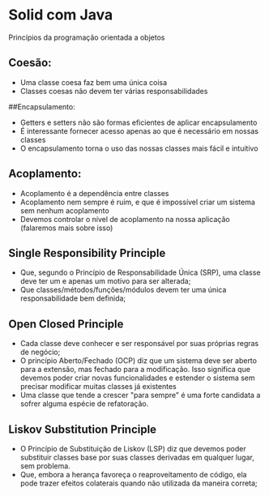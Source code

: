 # Solid com Java
Princípios da programação orientada a objetos

## Coesão:
- Uma classe coesa faz bem uma única coisa
- Classes coesas não devem ter várias responsabilidades

 ##Encapsulamento:
- Getters e setters não são formas eficientes de aplicar encapsulamento
- É interessante fornecer acesso apenas ao que é necessário em nossas classes
- O encapsulamento torna o uso das nossas classes mais fácil e intuitivo

## Acoplamento:
- Acoplamento é a dependência entre classes
- Acoplamento nem sempre é ruim, e que é impossível criar um sistema sem nenhum acoplamento
- Devemos controlar o nível de acoplamento na nossa aplicação (falaremos mais sobre isso)

## Single Responsibility Principle
- Que, segundo o Princípio de Responsabilidade Única (SRP), uma classe deve ter um e apenas um motivo para ser alterada;
- Que classes/métodos/funções/módulos devem ter uma única responsabilidade bem definida;

## Open Closed Principle
- Cada classe deve conhecer e ser responsável por suas próprias regras de negócio;
- O princípio Aberto/Fechado (OCP) diz que um sistema deve ser aberto para a extensão, mas fechado para a modificação. Isso significa que devemos poder criar novas funcionalidades e estender o sistema sem precisar modificar muitas classes já existentes
- Uma classe que tende a crescer "para sempre" é uma forte candidata a sofrer alguma espécie de refatoração.

## Liskov Substitution Principle
- O Princípio de Substituição de Liskov (LSP) diz que devemos poder substituir classes base por suas classes derivadas em qualquer lugar, sem problema.
- Que, embora a herança favoreça o reaproveitamento de código, ela pode trazer efeitos colaterais quando não utilizada da maneira correta;
